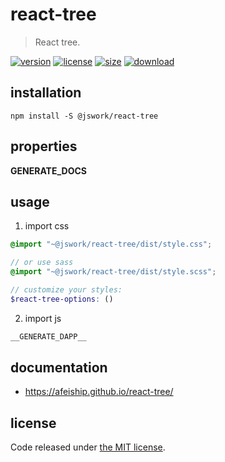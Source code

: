 # react-tree
> React tree.

[![version][version-image]][version-url]
[![license][license-image]][license-url]
[![size][size-image]][size-url]
[![download][download-image]][download-url]

## installation
```shell
npm install -S @jswork/react-tree
```

## properties
__GENERATE_DOCS__

## usage
1. import css
  ```scss
  @import "~@jswork/react-tree/dist/style.css";

  // or use sass
  @import "~@jswork/react-tree/dist/style.scss";

  // customize your styles:
  $react-tree-options: ()
  ```
2. import js
  ```js
__GENERATE_DAPP__
  ```

## documentation
- https://afeiship.github.io/react-tree/


## license
Code released under [the MIT license](https://github.com/afeiship/react-tree/blob/master/LICENSE.txt).

[version-image]: https://img.shields.io/npm/v/@jswork/react-tree
[version-url]: https://npmjs.org/package/@jswork/react-tree

[license-image]: https://img.shields.io/npm/l/@jswork/react-tree
[license-url]: https://github.com/afeiship/react-tree/blob/master/LICENSE.txt

[size-image]: https://img.shields.io/bundlephobia/minzip/@jswork/react-tree
[size-url]: https://github.com/afeiship/react-tree/blob/master/dist/react-tree.min.js

[download-image]: https://img.shields.io/npm/dm/@jswork/react-tree
[download-url]: https://www.npmjs.com/package/@jswork/react-tree
